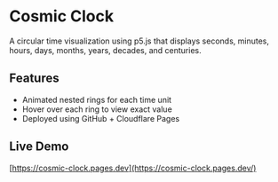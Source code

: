 # Cosmic Clock

A circular time visualization using p5.js that displays seconds, minutes, hours, days, months, years, decades, and centuries.

## Features
- Animated nested rings for each time unit
- Hover over each ring to view exact value
- Deployed using GitHub + Cloudflare Pages

## Live Demo
[https://cosmic-clock.pages.dev](https://cosmic-clock.pages.dev/)
